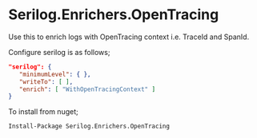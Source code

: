 # Serilog.Enrichers.OpenTracing

Use this to enrich logs with OpenTracing context i.e. TraceId and SpanId.

Configure serilog is as follows;
```json
"serilog": {
   "minimumLevel": { },
   "writeTo": [ ],
   "enrich": [ "WithOpenTracingContext" ]
}
```

To install from nuget;
```bash
Install-Package Serilog.Enrichers.OpenTracing
```

